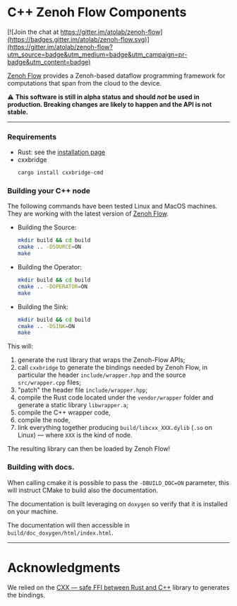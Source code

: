 # C++ Zenoh Flow Components

[![Join the chat at https://gitter.im/atolab/zenoh-flow](https://badges.gitter.im/atolab/zenoh-flow.svg)](https://gitter.im/atolab/zenoh-flow?utm_source=badge&utm_medium=badge&utm_campaign=pr-badge&utm_content=badge)

[Zenoh Flow](https://github.com/eclipse-zenoh/zenoh-flow) provides a Zenoh-based dataflow programming framework for computations that span from the cloud to the device.

:warning: **This software is still in alpha status and should _not_ be used in production. Breaking changes are likely to happen and the API is not stable.**

-----------

### Requirements

- Rust: see the [installation page](https://www.rust-lang.org/tools/install)
- cxxbridge
  ```sh
  cargo install cxxbridge-cmd
  ```


### Building your C++ node

The following commands have been tested Linux and MacOS machines. They are working with the latest version of [Zenoh Flow](https://github.com/eclipse-zenoh/zenoh-flow).

- Building the Source:
  ```sh
  mkdir build && cd build
  cmake .. -DSOURCE=ON
  make
  ```

- Building the Operator:
  ```sh
  mkdir build && cd build
  cmake .. -DOPERATOR=ON
  make
  ```

- Building the Sink:
  ```sh
  mkdir build && cd build
  cmake .. -DSINK=ON
  make
  ```

This will:
1. generate the rust library that wraps the Zenoh-Flow APIs;
2. call `cxxbridge` to generate the bindings needed by Zenoh Flow, in particular the header `include/wrapper.hpp` and the source `src/wrapper.cpp` files;
3. "patch" the header file `include/wrapper.hpp`;
4. compile the Rust code located under the `vendor/wrapper` folder and generate a static library `libwrapper.a`;
5. compile the C++ wrapper code,
6. compile the node,
7. link everything together producing `build/libcxx_XXX.dylib` (`.so` on Linux) — where `XXX` is the kind of node.

The resulting library can then be loaded by Zenoh Flow!


### Building with docs.

When calling cmake it is possible to pass the `-DBUILD_DOC=ON` parameter, this will instruct CMake to build also the documentation.

The documentation is built leveraging on `doxygen` so verify that it is installed on your machine.

The documentation will then accessible in `build/doc_doxygen/html/index.html`.

-----------
# Acknowledgments

We relied on the  [CXX — safe FFI between Rust and C++](https://github.com/dtolnay/cxx) library to generates the bindings.
